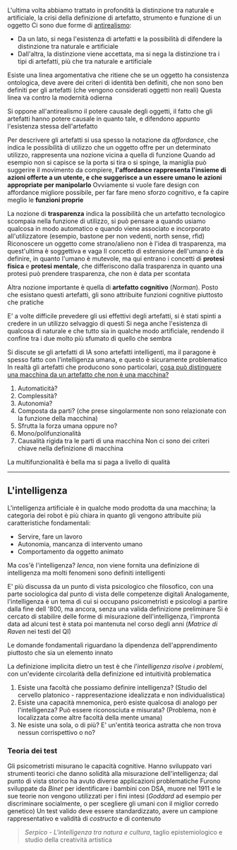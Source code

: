 L'ultima volta abbiamo trattato in profondità la distinzione tra naturale e artificiale, la crisi della definizione di artefatto, strumento e funzione di un oggetto
Ci sono due forme di <u>antirealismo</u>:
* Da un lato, si nega l'esistenza di artefatti e la possibilità di difendere la distinzione tra naturale e artificiale
* Dall'altra, la distinzione viene accettata, ma si nega la distinzione tra i tipi di artefatti, più che tra naturale e artificiale

Esiste una linea argomentativa che ritiene che se un oggetto ha consistenza ontologica, deve avere dei criteri di identità ben definiti, che non sono ben definiti per gli artefatti (che vengono considerati oggetti non reali)
Questa linea va contro la modernità odierna

Si oppone all'antirealismo il potere causale degli oggetti, il fatto che gli artefatti hanno potere causale in quanto tale, e difendono appunto l'esistenza stessa dell'artefatto

Per descrivere gli artefatti si usa spesso la notazione da *affordance*, che indica le possibilità di utilizzo che un oggetto offre per un determinato utilizzo, rappresenta una nozione vicina a quella di funzione
Quando ad esempio non si capisce se la porta si tira o si spinge, la maniglia può suggerire il movimento da compiere, **l'affordance rappresenta l'insieme di azioni offerte a un utente, e che suggerisce a un essere umano le azioni appropriate per manipolarlo**
Ovviamente si vuole fare design con affordance migliore possibile, per far fare meno sforzo cognitivo, e fa capire meglio le **funzioni proprie** 

La nozione di **trasparenza** indica la possibilità che un artefatto tecnologico scompaia nella funzione di utilizzo, si può pensare a quando usiamo qualcosa in modo automatico e quando viene associato e incorporato all'utilizzatore (esempio, bastone per non vedenti, north sense, rfid) 
Riconoscere un oggetto come strano/alieno non è l'idea di trasparenza, ma quest'ultima è soggettiva e vaga
Il concetto di estensione dell'umano è da definire, in quanto l'umano è mutevole, ma qui entrano i concetti di **protesi fisica** e **protesi mentale**, che differiscono dalla trasparenza in quanto una protesi può prendere trasparenza, che non è data per scontata

Altra nozione importante è quella di **artefatto cognitivo** (*Norman*). Posto che esistano questi artefatti, gli sono attribuite funzioni cognitive piuttosto che pratiche

E' a volte difficile prevedere gli usi effettivi degli artefatti, si è stati spinti a credere in un utilizzo selvaggio di questi
Si nega anche l'esistenza di qualcosa di naturale e che tutto sia in qualche modo artificiale, rendendo il confine tra i due molto più sfumato di quello che sembra

Si discute se gli artefatti di IA sono artefatti intelligenti, ma il paragone è spesso fatto con l'intelligenza umana, e questo è sicuramente problematico
In realtà gli artefatti che producono sono particolari, 
<u>cosa può distinguere una macchina da un artefatto che non è una macchina?</u>
1. Automaticità?
2. Complessità?
3. Autonomia?
4. Composta da parti? (che prese singolarmente non sono relazionate con la funzione della macchina)
5. Sfrutta la forza umana oppure no?
6. Mono/polifunzionalità
7. Causalità rigida tra le parti di una macchina
Non ci sono dei criteri chiave nella definizione di macchina

La multifunzionalità è bella ma si paga a livello di qualità

----------
## L'intelligenza

L'intelligenza artificiale è in qualche modo prodotta da una macchina; la categoria dei robot è più chiara in quanto gli vengono attribuite più caratteristiche fondamentali:
* Servire, fare un lavoro
* Autonomia, mancanza di intervento umano
* Comportamento da oggetto animato

Ma cos'è l'intelligenza? *Ienca*, non viene fornita una definizione di intelligenza ma molti fenomeni sono definiti intelligenti

E' più discussa da un punto di vista psicologico che filosofico, con una parte sociologica dal punto di vista delle competenze digitali
Analogamente, l'intelligenza è un tema di cui si occupano psicometristi e psicologi a partire dalla fine dell '800, ma ancora, senza una valida definizione preliminare
Si è cercato di stabilire delle forme di misurazione dell'intelligenza, l'impronta data ad alcuni test è stata poi mantenuta nel corso degli anni (*Matrice di Raven* nei testi del QI) 

Le domande fondamentali riguardano la dipendenza dell'apprendimento piuttosto che sia un elemento innato

La definizione implicita dietro un test è che *l'intelligenza risolve i problemi*, con un'evidente circolarità della definizione ed intuitività problematica

1. Esiste una facoltà che possiamo definire intelligenza? 
		(Studio del cervello platonico - rappresentazione idealizzata e non individualistica)
1. Esiste una capacità mnemonica, però esiste qualcosa di analogo per l'intelligenza? Può essere riconosciuta e misurata? 
		(Problema, non è localizzata come altre facoltà della mente umana)
1. Ne esiste una sola, o di più? E' un'entità teorica astratta che non trova nessun corrispettivo o no?
### Teoria dei test

Gli psicometristi misurano le capacità cognitive. Hanno sviluppato vari strumenti teorici che danno solidità alla misurazione dell'intelligenza; dal punto di vista storico ha avuto diverse applicazioni problematiche 
Furono sviluppate da *Binet* per identificare i bambini con DSA, muore nel 1911 e le sue teorie non vengono utilizzati per i fini intesi (*Goddard* ad esempio per discriminare socialmente, o per scegliere gli umani con il miglior corredo genetico)
Un test valido deve essere standardizzato, avere un campione rappresentativo e validità di *costructo* e di contenuto

>*Serpico* - *L'intelligenza tra natura e cultura*, taglio epistemiologico e studio della creatività artistica

